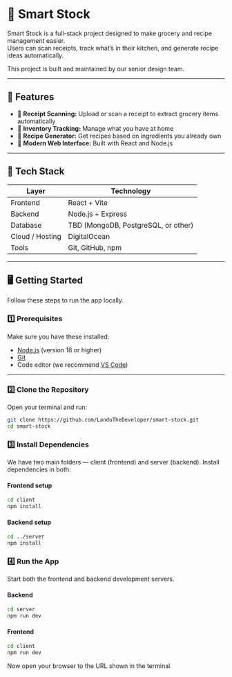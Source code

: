 # 🧠 Smart Stock

Smart Stock is a full-stack project designed to make grocery and recipe management easier.  
Users can scan receipts, track what’s in their kitchen, and generate recipe ideas automatically.

This project is built and maintained by our senior design team.

---

## 🚀 Features

- 📸 **Receipt Scanning:** Upload or scan a receipt to extract grocery items automatically  
- 🧾 **Inventory Tracking:** Manage what you have at home  
- 🍳 **Recipe Generator:** Get recipes based on ingredients you already own  
- 📱 **Modern Web Interface:** Built with React and Node.js  

---

## 🧰 Tech Stack

| Layer | Technology |
|-------|-------------|
| Frontend | React + Vite |
| Backend | Node.js + Express |
| Database | TBD (MongoDB, PostgreSQL, or other) |
| Cloud / Hosting | DigitalOcean |
| Tools | Git, GitHub, npm |

---

## 🖥️ Getting Started

Follow these steps to run the app locally.

### 1️⃣ Prerequisites

Make sure you have these installed:
- [Node.js](https://nodejs.org/en/) (version 18 or higher)
- [Git](https://git-scm.com/)
- Code editor (we recommend [VS Code](https://code.visualstudio.com/))

---

### 2️⃣ Clone the Repository

Open your terminal and run:

```bash
git clone https://github.com/LandoTheDeveloper/smart-stock.git
cd smart-stock
```

### 3️⃣ Install Dependencies

We have two main folders — client (frontend) and server (backend).
Install dependencies in both:

#### Frontend setup
```bash
cd client
npm install
```

#### Backend setup
```bash
cd ../server
npm install
```

### 4️⃣ Run the App
Start both the frontend and backend development servers.

#### Backend
```bash
cd server
npm run dev
```

#### Frontend
```bash
cd client
npm run dev
```

Now open your browser to the URL shown in the terminal
